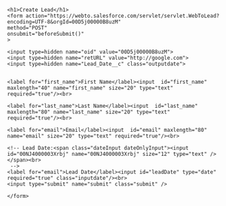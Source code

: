 <!DOCTYPE html>
<html lang="en">
<head>
    <meta charset="UTF-8">
    <meta name="viewport" content="width=device-width, initial-scale=1.0">
    <title>Web-to-Lead Form</title>
    <link rel="stylesheet" href="Index.css">
    <script src="Index.js"></script>
</head>
<body>    
    
    <h1>Create Lead</h1>
    <form action="https://webto.salesforce.com/servlet/servlet.WebToLead?encoding=UTF-8&orgId=00D5j00000B8uzM" 
    method="POST"
    onsubmit="beforeSubmit()"
    >
    
    <input type=hidden name="oid" value="00D5j00000B8uzM">
    <input type=hidden name="retURL" value="http://google.com">
    <input type=hidden name="Lead_Date__c" class="outputdate">   
   
    
    <label for="first_name">First Name</label><input  id="first_name" maxlength="40" name="first_name" size="20" type="text" required="true"/><br>
    
    <label for="last_name">Last Name</label><input  id="last_name" maxlength="80" name="last_name" size="20" type="text" required="true"/><br>
    
    <label for="email">Email</label><input  id="email" maxlength="80" name="email" size="20" type="text" required="true"/><br>
    
    <!-- Lead Date:<span class="dateInput dateOnlyInput"><input  id="00NJ4000003Xrbj" name="00NJ4000003Xrbj" size="12" type="text" /></span><br>
     -->
    <label for="email">Lead Date</label><input id="leadDate" type="date" required="true" class="inputdate"/><br>
    <input type="submit" name="submit" class="submit" />
    
    </form>
</body>
</html>
